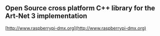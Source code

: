 ## Open Source cross platform C++ library for the Art-Net 3 implementation ##

[http://www.raspberrypi-dmx.org](http://www.raspberrypi-dmx.org)

